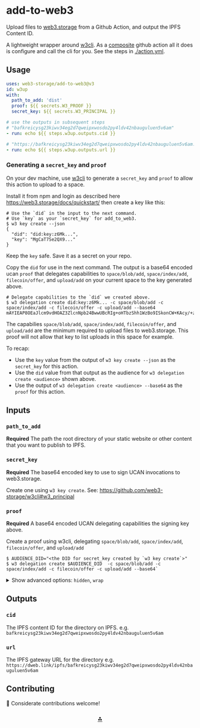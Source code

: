 # add-to-web3

Upload files to [web3.storage](https://web3.storage) from a Github Action, and output the IPFS Content ID.

A lightweight wrapper around [w3cli]. As a [composite](https://docs.github.com/en/actions/creating-actions/creating-a-composite-action) github action all it does is configure and call the cli for you. See the steps in [./action.yml](./action.yml).

## Usage

```yaml
uses: web3-storage/add-to-web3@v3
id: w3up
with:
  path_to_add: 'dist'
  proof: ${{ secrets.W3_PROOF }}
  secret_key: ${{ secrets.W3_PRINCIPAL }}

# use the outputs in subsequent steps
# "bafkreicysg23kiwv34eg2d7qweipxwosdo2py4ldv42nbauguluen5v6am"
- run: echo ${{ steps.w3up.outputs.cid }}

# "https://bafkreicysg23kiwv34eg2d7qweipxwosdo2py4ldv42nbauguluen5v6am.ipfs.w3s.link"
- run: echo ${{ steps.w3up.outputs.url }}
```

### Generating a `secret_key` and `proof`

On your dev machine, use [w3cli] to generate a `secret_key` and `proof` to allow this action to upload to a space.

Install it from npm and login as described here https://web3.storage/docs/quickstart/ then create a key like this:

```shell
# Use the `did` in the input to the next command. 
# Use `key` as your `secret_key` for add_to_web3.
$ w3 key create --json
{
  "did": "did:key:z6Mk...",
  "key": "MgCaT7Se2QX9..."
}
```

Keep the `key` safe. Save it as a secret on your repo.

Copy the `did` for use in the next command. The output is a base64 encoded ucan `proof` that delegates capabilities to `space/blob/add`, `space/index/add`, `filecoin/offer`, and `upload/add` on your current space to the key generated above.

```shell
# Delegate capabilities to the `did` we created above.
$ w3 delegation create did:key:z6Mk... -c space/blob/add -c space/index/add -c filecoin/offer -c upload/add --base64
mAYIEAP8OEaJlcm9vdHOAZ3ZlcnNpb24BwwUBcRIg+oHTbzShh1WzBo9ISkonCW+KAcy/+zW8Zb...
```

The capabilies `space/blob/add`, `space/index/add`, `filecoin/offer`, and `upload/add` are the minimum required to upload files to web3.storage. This proof will not allow that key to list uploads in this space for example.

To recap:

- Use the `key` value from the output of `w3 key create --json` as the `secret_key` for this action.
- Use the `did` value from that output as the audience for `w3 delegation create <audience>` shown above.
- Use the output of `w3 delegation create <audience> --base64` as the `proof` for this action.

## Inputs

### `path_to_add`

**Required** The path the root directory of your static website or other content that you want to publish to IPFS.

### `secret_key`

**Required** The base64 encoded key to use to sign UCAN invocations to web3.storage. 

Create one using `w3 key create`. See: https://github.com/web3-storage/w3cli#w3_principal

### `proof`

**Required** A base64 encoded UCAN delegating capabilities the signing key above. 

Create a proof using w3cli, delegating `space/blob/add`, `space/index/add`, `filecoin/offer`, and `upload/add`

```shell
$ AUDIENCE_DID="<the DID for secret_key created by `w3 key create`>"
$ w3 delegation create $AUDIENCE_DID  -c space/blob/add -c space/index/add -c filecoin/offer -c upload/add --base64`
```

<details>
  <summary>Show advanced options: <code>hidden</code>, <code>wrap</code></summary>

### `hidden`

_Default_ `false`

Should hidden files prefixed with a `.` be included when found in the `path_to_add`

see: See: https://github.com/web3-storage/w3cli#w3-up-path-path

### `wrap`

_Default_ `true`

If `path_to_add` points to a file it will be wrapped in a directory to preserve the filename. To disable that set wrap: "true".

See: https://github.com/web3-storage/w3cli#w3-up-path-path

</details>

## Outputs

### `cid`

The IPFS content ID for the directory on IPFS. 
e.g. `bafkreicysg23kiwv34eg2d7qweipxwosdo2py4ldv42nbauguluen5v6am`

### `url`

The IPFS gateway URL for the directory 
e.g. `https://dweb.link/ipfs/bafkreicysg23kiwv34eg2d7qweipxwosdo2py4ldv42nbauguluen5v6am`

## Contributing

💌 Considerate contributions welcome! 

<h3 align="center"><a href="https://web3.storage">⁂</a></h3>

[w3cli]: https://github.com/web3-storage/w3cli

